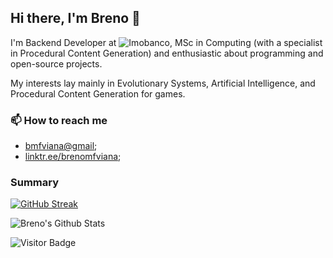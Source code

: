 ## Hi there, I'm Breno 👋

I'm Backend Developer at ![Imobanco](https://github.com/imobanco), MSc in Computing (with a specialist in Procedural Content Generation) and enthusiastic about programming and open-source projects.

My interests lay mainly in Evolutionary Systems, Artificial Intelligence, and Procedural Content Generation for games.


### 📫 How to reach me

- [bmfviana@gmail](mailto:bmfviana@gmail);
- [linktr.ee/brenomfviana](https://linktr.ee/brenomfviana);


### Summary

[![GitHub Streak](https://github-readme-streak-stats.herokuapp.com/?user=brenomfviana&theme=white&ring=474b4f&hide_border=true&currStreakNum=24292e&fire=474b4f&currStreakLabel=3d3d3d)](https://git.io/streak-stats)

![Breno's Github Stats](https://github-readme-stats.vercel.app/api?username=brenomfviana&theme=graywhite&count_private=true&show_icons=true)

![Visitor Badge](https://visitor-badge.laobi.icu/badge?page_id=brenomfviana)

<!--
**brenomfviana/brenomfviana** is a ✨ _special_ ✨ repository because its `README.md` (this file) appears on your GitHub profile.

Here are some ideas to get you started:
-->
<!--
- 🎓 I'm currently MSc student in Computer Science at ICMC-USP.
- 🔭 I’m currently working on game content generation.
- 🌱 I’m currently learning Unity3D.
- 👯 I’m looking to collaborate on ...
- 🤔 I’m looking for help with ...
- 💬 Ask me about ...

- 😄 Pronouns: ...
- ⚡ Fun fact: ...
-->
